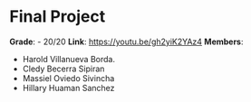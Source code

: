 # Final Project

**Grade**: - 20/20
**Link**: https://youtu.be/gh2yiK2YAz4
**Members**:

- Harold Villanueva Borda. 
- Cledy Becerra Sipiran
- Massiel Oviedo Sivincha
- Hillary Huaman Sanchez



